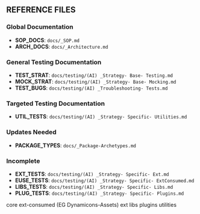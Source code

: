## **REFERENCE FILES**

### Global Documentation

- **SOP_DOCS**: `docs/_SOP.md`
- **ARCH_DOCS**: `docs/_Architecture.md`

### General Testing Documentation

- **TEST_STRAT**: `docs/testing/(AI) _Strategy- Base- Testing.md`
- **MOCK_STRAT**: `docs/testing/(AI) _Strategy- Base- Mocking.md`
- **TEST_BUGS**: `docs/testing/(AI) _Troubleshooting- Tests.md`

### Targeted Testing Documentation

- **UTIL_TESTS**: `docs/testing/(AI) _Strategy- Specific- Utilities.md`

### Updates Needed

- **PACKAGE_TYPES**: `docs/_Package-Archetypes.md`

### Incomplete

- **EXT_TESTS**: `docs/testing/(AI) _Strategy- Specific- Ext.md`
- **EUSE_TESTS**: `docs/testing/(AI) _Strategy- Specific- ExtConsumed.md`
- **LIBS_TESTS**: `docs/testing/(AI) _Strategy- Specific- Libs.md`
- **PLUG_TESTS**: `docs/testing/(AI) _Strategy- Specific- Plugins.md`

core
ext-consumed (EG Dynamicons-Assets)
ext
libs
plugins
utilities
